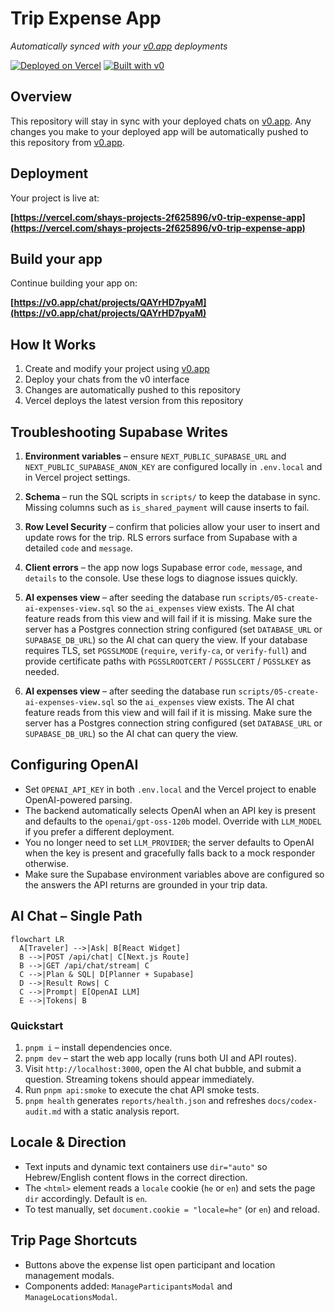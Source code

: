 # Trip Expense App

*Automatically synced with your [v0.app](https://v0.app) deployments*

[![Deployed on Vercel](https://img.shields.io/badge/Deployed%20on-Vercel-black?style=for-the-badge&logo=vercel)](https://vercel.com/shays-projects-2f625896/v0-trip-expense-app)
[![Built with v0](https://img.shields.io/badge/Built%20with-v0.app-black?style=for-the-badge)](https://v0.app/chat/projects/QAYrHD7pyaM)

## Overview

This repository will stay in sync with your deployed chats on [v0.app](https://v0.app).
Any changes you make to your deployed app will be automatically pushed to this repository from [v0.app](https://v0.app).

## Deployment

Your project is live at:

**[https://vercel.com/shays-projects-2f625896/v0-trip-expense-app](https://vercel.com/shays-projects-2f625896/v0-trip-expense-app)**

## Build your app

Continue building your app on:

**[https://v0.app/chat/projects/QAYrHD7pyaM](https://v0.app/chat/projects/QAYrHD7pyaM)**

## How It Works

1. Create and modify your project using [v0.app](https://v0.app)
2. Deploy your chats from the v0 interface
3. Changes are automatically pushed to this repository
4. Vercel deploys the latest version from this repository

## Troubleshooting Supabase Writes

1. **Environment variables** – ensure `NEXT_PUBLIC_SUPABASE_URL` and `NEXT_PUBLIC_SUPABASE_ANON_KEY` are configured locally in `.env.local` and in Vercel project settings.
2. **Schema** – run the SQL scripts in `scripts/` to keep the database in sync. Missing columns such as `is_shared_payment` will cause inserts to fail.
3. **Row Level Security** – confirm that policies allow your user to insert and update rows for the trip. RLS errors surface from Supabase with a detailed `code` and `message`.
4. **Client errors** – the app now logs Supabase error `code`, `message`, and `details` to the console. Use these logs to diagnose issues quickly.
5. **AI expenses view** – after seeding the database run `scripts/05-create-ai-expenses-view.sql` so the `ai_expenses` view exists. The AI chat feature reads from this view and will fail if it is missing. Make sure the server has a Postgres connection string configured (set `DATABASE_URL` or `SUPABASE_DB_URL`) so the AI chat can query the view. If your database requires TLS, set `PGSSLMODE` (`require`, `verify-ca`, or `verify-full`) and provide certificate paths with `PGSSLROOTCERT` / `PGSSLCERT` / `PGSSLKEY` as needed.

5. **AI expenses view** – after seeding the database run `scripts/05-create-ai-expenses-view.sql` so the `ai_expenses` view exists. The AI chat feature reads from this view and will fail if it is missing. Make sure the server has a Postgres connection string configured (set `DATABASE_URL` or `SUPABASE_DB_URL`) so the AI chat can query the view.


## Configuring OpenAI

- Set `OPENAI_API_KEY` in both `.env.local` and the Vercel project to enable OpenAI-powered parsing.
- The backend automatically selects OpenAI when an API key is present and defaults to the `openai/gpt-oss-120b` model. Override with `LLM_MODEL` if you prefer a different deployment.
- You no longer need to set `LLM_PROVIDER`; the server defaults to OpenAI when the key is present and gracefully falls back to a mock responder otherwise.
- Make sure the Supabase environment variables above are configured so the answers the API returns are grounded in your trip data.

## AI Chat – Single Path

```mermaid
flowchart LR
  A[Traveler] -->|Ask| B[React Widget]
  B -->|POST /api/chat| C[Next.js Route]
  B -->|GET /api/chat/stream| C
  C -->|Plan & SQL| D[Planner + Supabase]
  D -->|Result Rows| C
  C -->|Prompt| E[OpenAI LLM]
  E -->|Tokens| B
```

### Quickstart

1. `pnpm i` – install dependencies once.
2. `pnpm dev` – start the web app locally (runs both UI and API routes).
3. Visit `http://localhost:3000`, open the AI chat bubble, and submit a question. Streaming tokens should appear immediately.
4. Run `pnpm api:smoke` to execute the chat API smoke tests.
5. `pnpm health` generates `reports/health.json` and refreshes `docs/codex-audit.md` with a static analysis report.

## Locale & Direction

- Text inputs and dynamic text containers use `dir="auto"` so Hebrew/English content flows in the correct direction.
- The `<html>` element reads a `locale` cookie (`he` or `en`) and sets the page `dir` accordingly. Default is `en`.
- To test manually, set `document.cookie = "locale=he"` (or `en`) and reload.

## Trip Page Shortcuts

- Buttons above the expense list open participant and location management modals.
- Components added: `ManageParticipantsModal` and `ManageLocationsModal`.
